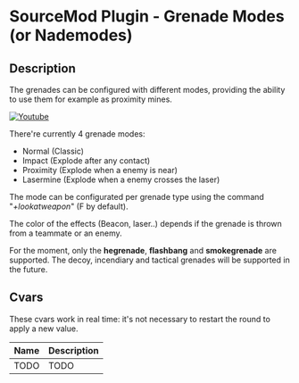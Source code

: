 # SourceMod Plugin - Grenade Modes (or Nademodes)

## Description

The grenades can be configured with different modes, providing the ability to use them for example as proximity mines.

[![Youtube](http://img.youtube.com/vi/v5sSuhIKtG0/0.jpg)](http://www.youtube.com/watch?v=v5sSuhIKtG0)

There're currently 4 grenade modes:
* Normal (Classic)
* Impact (Explode after any contact)
* Proximity (Explode when a enemy is near)
* Lasermine (Explode when a enemy crosses the laser)

The mode can be configurated per grenade type using the command "*+lookatweapon*" (F by default). 

The color of the effects (Beacon, laser..) depends if the grenade is thrown from a teammate or an enemy. 

For the moment, only the **hegrenade**, **flashbang** and **smokegrenade** are supported. 
The decoy, incendiary and tactical grenades will be supported in the future.

## Cvars

These cvars work in real time: it's not necessary to restart the round to apply a new value.

| Name                     | Description       |
| ------------------------ | ------------------|
| TODO                     | TODO              |
